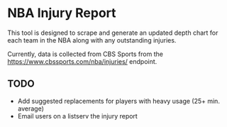 # NBA Injury Report

This tool is designed to scrape and generate an updated depth chart for each team in the NBA along with any outstanding injuries.

Currently, data is collected from CBS Sports from the https://www.cbssports.com/nba/injuries/ endpoint.

## TODO

* Add suggested replacements for players with heavy usage (25+ min. average)
* Email users on a listserv the injury report